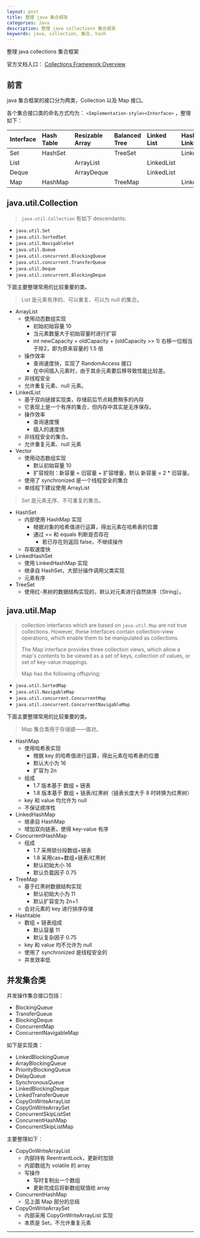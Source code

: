 ```yaml
---
layout: post
title: 整理 java 集合框架
categories: Java
description: 整理 java collections 集合框架
keywords: java, collection, 集合, hash
---
```


整理 java collections 集合框架

官方文档入口： [Collections Framework Overview](https://docs.oracle.com/javase/8/docs/technotes/guides/collections/overview.html)

## 前言

java 集合框架的接口分为两类，Collection 以及 Map 接口。

各个集合接口类的命名方式均为： `<Implementation-style><Interface>` ，整理如下：

|Interface|Hash Table|Resizable Array|Balanced Tree|Linked List|Hash Table + Linked List|
|:---|:---|:---|:---|:---|:---|
|Set|HashSet||TreeSet||LinkedHashSet|
|List||ArrayList||LinkedList||
|Deque||ArrayDeque||LinkedList||
|Map|HashMap||TreeMap||LinkedHashMap|

## java.util.Collection

> `java.util.Collection` 有如下 descendants:

- `java.util.Set`
- `java.util.SortedSet`
- `java.util.NavigableSet`
- `java.util.Queue`
- `java.util.concurrent.BlockingQueue`
- `java.util.concurrent.TransferQueue`
- `java.util.Deque`
- `java.util.concurrent.BlockingDeque`

下面主要整理常用的比较重要的类。

> List 是元素有序的、可以重复、可以为 null 的集合。

- ArrayList
  - 使用动态数组实现
    - 初始初始容量 10
    - 当元素数量大于初始容量时进行扩容
    - int newCapacity = oldCapacity + (oldCapacity >> 1) 右移一位相当于除2，即为原来容量的 1.5 倍
  - 操作效率
    - 查询速度快，实现了 RandomAccess 接口
    - 在中间插入元素时，由于其余元素要后移导致性能比较差。
  - 非线程安全
  - 允许重复元素、null 元素。
- LinkedList
  - 基于双向链接实现类，存储前后节点耗费稍多的内存
  - 它表现上是一个有序的集合，但内存中其实是无序保存。
  - 操作效率
    - 查询速度慢
    - 插入的速度快
  - 非线程安全的集合。
  - 允许重复元素、null 元素
- Vector
  - 使用动态数组实现
    - 默认初始容量 10
    - 扩容规则：新容量 = 旧容量 + 扩容增量，默认 新容量 = 2 * 旧容量。
  - 使用了 synchronized 是一个线程安全的集合
  - 单线程下建议使用 ArrayList

> Set 是元素无序、不可重复的集合。

- HashSet
  - 内部使用 HashMap 实现
    - 根据对象的哈希值进行运算，得出元素在哈希表的位置
    - 通过 == 和 equals 判断是否存在
      - 若已存在则返回 false，不继续操作
  - 存取速度快
- LinkedHashSet
  - 使用 LinkedHashMap 实现
  - 继承自 HashSet，大部分操作调用父类实现
  - 元素有序
- TreeSet
  - 使用红-黑树的数据结构实现的，默认对元素进行自然排序（String）。

## java.util.Map

> collection interfaces which are based on `java.util.Map` are not true collections. However, these interfaces contain collection-view operations, which enable them to be manipulated as collections.
>
> The Map interface provides three collection views, which allow a map's contents to be viewed as a set of keys, collection of values, or set of key-value mappings.
>
> Map has the following offspring:

- `java.util.SortedMap`
- `java.util.NavigableMap`
- `java.util.concurrent.ConcurrentMap`
- `java.util.concurrent.ConcurrentNavigableMap`

下面主要整理常用的比较重要的类。

> Map 集合类用于存储键——值对。

- HashMap
  - 使用哈希表实现
    - 根据 key 的哈希值进行运算，得出元素在哈希表的位置
    - 默认大小为 16
    - 扩容为 2n
  - 组成
    - 1.7 版本基于 数组 + 链表
    - 1.8 版本基于 数组 + 链表/红黑树（链表长度大于 8 时转换为红黑树）
  - key 和 value 均允许为 null
  - 不保证顺序性
- LinkedHashMap
  - 继承自 HashMap
  - 增加双向链表，使得 key-value 有序
- ConcurrentHashMap
  - 组成
    - 1.7 采用锁分段数组+链表
    - 1.8 采用cas+数组+链表/红黑树
    - 默认初始大小 16
    - 默认负载因子 0.75
- TreeMap
  - 基于红黑树数据结构实现
    - 默认初始大小为 11
    - 默认扩容变为 2n+1
  - 会对元素的 key 进行排序存储
- Hashtable
  - 数组 + 链表组成
    - 默认容量 11
    - 默认复杂因子 0.75
  - key 和 value 均不允许为 null
  - 使用了 synchronized 是线程安全的
  - 并发效率低

## 并发集合类

并发操作集合接口包括：

- BlockingQueue
- TransferQueue
- BlockingDeque
- ConcurrentMap
- ConcurrentNavigableMap

如下是实现类：

- LinkedBlockingQueue
- ArrayBlockingQueue
- PriorityBlockingQueue
- DelayQueue
- SynchronousQueue
- LinkedBlockingDeque
- LinkedTransferQueue
- CopyOnWriteArrayList
- CopyOnWriteArraySet
- ConcurrentSkipListSet
- ConcurrentHashMap
- ConcurrentSkipListMap

主要整理如下：

- CopyOnWriteArrayList
  - 内部持有 ReentrantLock，更新时加锁
  - 内部数组为 volatile 的 array
  - 写操作
    - 写时复制出一个数组
    - 更新完成后将新数组赋值给 array
- ConcurrentHashMap
  - 见上面 Map 部分的总结
- CopyOnWriteArraySet
  - 内部采用 CopyOnWriteArrayList 实现
  - 本质是 Set，不允许重复元素

---
